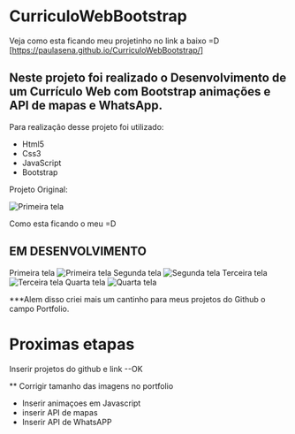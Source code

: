 
# CurriculoWebBootstrap
Veja como esta ficando meu projetinho no link  a baixo =D
[https://paulasena.github.io/CurriculoWebBootstrap/]



## Neste projeto foi realizado o Desenvolvimento de um Currículo Web com Bootstrap animações e API de mapas e WhatsApp.

Para realização desse projeto foi utilizado:

  - Html5<br>
  - Css3 <br>
  - JavaScript<br>
  - Bootstrap<br>


Projeto Original:

![Primeira tela](https://raw.githubusercontent.com/PaulaSena/CurriculoWebBootstrap/main/assets/Apresenta%C3%A7%C3%A3o%20do%20projeto/Apresenta%C3%A7%C3%A3o%20do%20Projeto%20Modelo%201.PNG "Home")

Como esta ficando o meu =D

## EM DESENVOLVIMENTO 
Primeira tela
![Primeira tela](https://raw.githubusercontent.com/PaulaSena/CurriculoWebBootstrap/main/assets/Apresenta%C3%A7%C3%A3o%20do%20projeto/meumod1.PNG"Home")
Segunda tela
![Segunda tela](https://raw.githubusercontent.com/PaulaSena/CurriculoWebBootstrap/main/assets/Apresenta%C3%A7%C3%A3o%20do%20projeto/meumod2.PNG"Home")
Terceira tela
![Terceira tela](https://raw.githubusercontent.com/PaulaSena/CurriculoWebBootstrap/main/assets/Apresenta%C3%A7%C3%A3o%20do%20projeto/meumod3.PNG"Home")
Quarta tela
![Quarta tela](https://raw.githubusercontent.com/PaulaSena/CurriculoWebBootstrap/main/assets/Apresenta%C3%A7%C3%A3o%20do%20projeto/meumod4.PNG"Home")

***Alem disso criei mais um cantinho para meus projetos do Github o campo Portfolio.


# Proximas etapas 

Inserir projetos do github e link --OK

** Corrigir tamanho das imagens no portfolio
* Inserir animaçoes em Javascript
* inserir API de mapas 
* Inserir API de WhatsAPP
